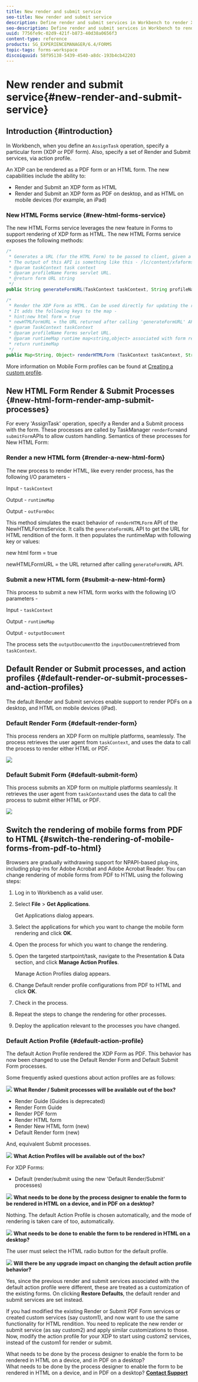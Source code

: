 ```yaml
---
title: New render and submit service
seo-title: New render and submit service
description: Define render and submit services in Workbench to render XDP form as HTML or PDF depending on the device it is accessed from.
seo-description: Define render and submit services in Workbench to render XDP form as HTML or PDF depending on the device it is accessed from.
uuid: 7756fe9c-02d9-421f-b873-40d38a0656f3
content-type: reference
products: SG_EXPERIENCEMANAGER/6.4/FORMS
topic-tags: forms-workspace
discoiquuid: 58f95138-5439-4540-a8dc-193b4cb42203
---
```


# New render and submit service{#new-render-and-submit-service}

## Introduction {#introduction}

In Workbench, when you define an `AssignTask` operation, specify a particular form (XDP or PDF form). Also, specify a set of Render and Submit services, via action profile.

An XDP can be rendered as a PDF form or an HTML form. The new capabilities include the ability to:

* Render and Submit an XDP form as HTML
* Render and Submit an XDP form as PDF on desktop, and as HTML on mobile devices (for example, an iPad)

### New HTML Forms service {#new-html-forms-service}

The new HTML Forms service leverages the new feature in Forms to support rendering of XDP form as HTML. The new HTML Forms service exposes the following methods:

```java
/*
 * Generates a URL (for the HTML Form) to be passed to client, given a TaskContext. 
 * The output of this API is something like this - /lc/content/xfaforms/profiles/default.ws.html?ContentRoot=repository://Applications/MyApplication/MyFolder&template=MyForm.xdp
 * @param taskContext task context
 * @param profileName Forms servlet URL.
 * @return form URL string
 */
public String generateFormURL(TaskContext taskContext, String profileName);

/*
 * Render the XDP Form as HTML. Can be used directly for updating the runtimeMap in render.
 * It adds the following keys to the map - 
 * hint:new html form = true
 * newHTMLFormURL = the URL returned after calling 'generateFormURL' API.
 * @param TaskContext taskContext
 * @param profileName Forms servlet URL.
 * @param runtimeMap runtime map<string,object> associated with form rendering.
 * return runtimeMap
 */
public Map<String, Object> renderHTMLForm (TaskContext taskContext, String profileName, Map<String,Object> runtimeMap);
```

More information on Mobile Form profiles can be found at [Creating a custom profile](/help/forms/using/custom-profile.md).

## New HTML Form Render &amp; Submit Processes {#new-html-form-render-amp-submit-processes}

For every 'AssignTask' operation, specify a Render and a Submit process with the form. These processes are called by TaskManager `renderForm`and `submitForm`APIs to allow custom handling. Semantics of these processes for New HTML Form:

### Render a new HTML form {#render-a-new-html-form}

The new process to render HTML, like every render process, has the following I/O parameters -

Input - `taskContext`

Output - `runtimeMap`

Output - `outFormDoc`

This method simulates the exact behavior of `renderHTMLForm` API of the NewHTMLFormsService. It calls the `generateFormURL` API to get the URL for HTML rendition of the form. It then populates the runtimeMap with following key or values:

new html form = true

newHTMLFormURL = the URL returned after calling `generateFormURL` API.

### Submit a new HTML form {#submit-a-new-html-form}

This process to submit a new HTML form works with the following I/O parameters -

Input - `taskContext`

Output - `runtimeMap`

Output - `outputDocument`

The process sets the `outputDocument`to the `inputDocument`retrieved from `taskContext`.

## Default Render or Submit processes, and action profiles {#default-render-or-submit-processes-and-action-profiles}

The default Render and Submit services enable support to render PDFs on a desktop, and HTML on mobile devices (iPad).

### Default Render Form {#default-render-form}

This process renders an XDP Form on multiple platforms, seamlessly. The process retrieves the user agent from `taskContext`, and uses the data to call the process to render either HTML or PDF.

![](assets/default-render-form.png) 

### Default Submit Form {#default-submit-form}

This process submits an XDP form on multiple platforms seamlessly. It retrieves the user agent from `taskContext`and uses the data to call the process to submit either HTML or PDF.

![](assets/default-submit-form.png) 

## Switch the rendering of mobile forms from PDF to HTML {#switch-the-rendering-of-mobile-forms-from-pdf-to-html}

Browsers are gradually withdrawing support for NPAPI-based plug-ins, including plug-ins for Adobe Acrobat and Adobe Acrobat Reader. You can change rendering of mobile forms from PDF to HTML using the following steps:

1. Log in to Workbench as a valid user.
1. Select **File** &gt; **Get Applications**.

   Get Applications dialog appears. 

1. Select the applications for which you want to change the mobile form rendering and click **OK**.
1. Open the process for which you want to change the rendering. 
1. Open the targeted startpoint/task, navigate to the Presentation & Data section, and click **Manage Action Profiles**.  
  
   Manage Action Profiles dialog appears. 
1. Change Default render profile configurations from PDF to HTML and click **OK**. 
1. Check in the process. 
1. Repeat the steps to change the rendering for other processes. 
1. Deploy the application relevant to the processes you have changed.

### Default Action Profile {#default-action-profile}

The default Action Profile rendered the XDP Form as PDF. This behavior has now been changed to use the Default Render Form and Default Submit Form processes.

Some frequently asked questions about action profiles are as follows:

![](assets/gen_question_b_20.png) **What Render / Submit processes will be available out of the box?**

* Render Guide (Guides is deprecated)  
* Render Form Guide
* Render PDF form
* Render HTML form
* Render New HTML form (new)
* Default Render form (new)

And, equivalent Submit processes.

![](assets/gen_question_b_20.png) **What Action Profiles will be available out of the box?**

For XDP Forms:

* Default (render/submit using the new 'Default Render/Submit' processes)

![](assets/gen_question_b_20.png) **What needs to be done by the process designer to enable the form to be rendered in HTML on a device, and in PDF on a desktop?**

Nothing. The default Action Profile is chosen automatically, and the mode of rendering is taken care of too, automatically.

![](assets/gen_question_b_20.png) **What needs to be done to enable the form to be rendered in HTML on a desktop?**

The user must select the HTML radio button for the default profile.

![](assets/gen_question_b_20.png) **Will there be any upgrade impact on changing the default action profile behavior?**

Yes, since the previous render and submit services associated with the default action profile were different, these are treated as a customization of the existing forms. On clicking **Restore Defaults**, the default render and submit services are set instead.

If you had modified the existing Render or Submit PDF Form services or created custom services (say custom1), and now want to use the same functionality for HTML rendition. You need to replicate the new render or submit service (as say custom2) and apply similar customizations to those. Now, modify the action profile for your XDP to start using custom2 services, instead of the custom1 for render or submit.

What needs to be done by the process designer to enable the form to be rendered in HTML on a device, and in PDF on a desktop?  
What needs to be done by the process designer to enable the form to be rendered in HTML on a device, and in PDF on a desktop?  [**Contact Support**](https://www.adobe.com/account/sign-in.supportportal.html)
